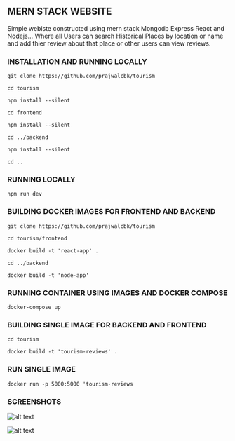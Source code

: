 ## MERN STACK WEBSITE
Simple webiste constructed using mern stack Mongodb Express React and Nodejs...
Where all Users can search Historical Places by location or name and add thier review about that place or other users can view reviews. 




### INSTALLATION AND RUNNING LOCALLY
	git clone https://github.com/prajwalcbk/tourism

	cd tourism

	npm install --silent

	cd frontend 

	npm install --silent

	cd ../backend

	npm install --silent

	cd ..

### RUNNING LOCALLY
	npm run dev



### BUILDING DOCKER IMAGES FOR FRONTEND AND BACKEND
	git clone https://github.com/prajwalcbk/tourism

	cd tourism/frontend

	docker build -t 'react-app' .

	cd ../backend

	docker build -t 'node-app'

### RUNNING CONTAINER USING IMAGES AND DOCKER COMPOSE

	docker-compose up

### BUILDING SINGLE IMAGE FOR BACKEND AND FRONTEND

	cd tourism

	docker build -t 'tourism-reviews' .

### RUN SINGLE IMAGE

	docker run -p 5000:5000 'tourism-reviews


### SCREENSHOTS
![alt text](https://github.com/prajwalcbk/tourism/blob/main/images/Screenshot%20from%202021-07-05%2012-36-57.png)


![alt text](https://github.com/prajwalcbk/tourism/blob/main/images/Screenshot%20from%202021-07-05%2012-39-47.png)



